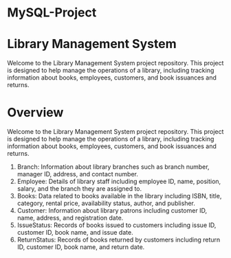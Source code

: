# MySQL-Project
# Library Management System
Welcome to the Library Management System project repository. This project is designed to help manage the operations of a library, including tracking information about books, employees, customers, and book issuances and returns.
# Overview
Welcome to the Library Management System project repository. This project is designed to help manage the operations of a library, including tracking information about books, employees, customers, and book issuances and returns.
1. Branch: Information about library branches such as branch number, manager ID, address, and contact number.
2. Employee: Details of library staff including employee ID, name, position, salary, and the branch they are assigned to.
3. Books: Data related to books available in the library including ISBN, title, category, rental price, availability status, author, and publisher.
4. Customer: Information about library patrons including customer ID, name, address, and registration date.
5. IssueStatus: Records of books issued to customers including issue ID, customer ID, book name, and issue date.
6. ReturnStatus: Records of books returned by customers including return ID, customer ID, book name, and return date.
